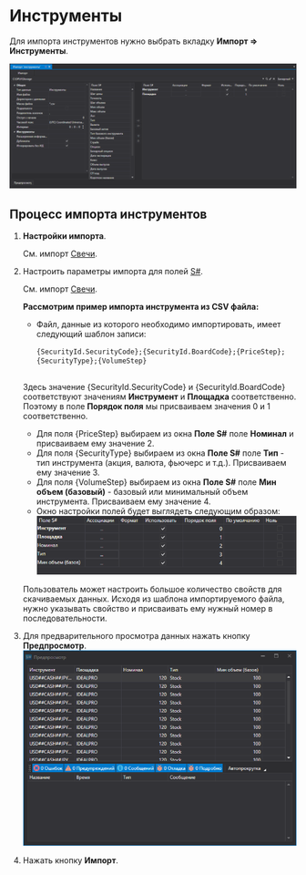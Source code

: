 # Инструменты

Для импорта инструментов нужно выбрать вкладку **Импорт \=\> Инструменты**.

![hydra import securities](../../../images/hydra_import_securities.png)

## Процесс импорта инструментов

1. **Настройки импорта**.

   См. импорт [Свечи](candles.md).
2. Настроить параметры импорта для полей [S\#](../../api.md).

   См. импорт [Свечи](candles.md).

   **Рассмотрим пример импорта инструмента из CSV файла:**
   - Файл, данные из которого необходимо импортировать, имеет следующий шаблон записи:

     ```none
     {SecurityId.SecurityCode};{SecurityId.BoardCode};{PriceStep};{SecurityType};{VolumeStep}
     	  				
     ```

    Здесь значение {SecurityId.SecurityCode} и {SecurityId.BoardCode} соответствуют значениям **Инструмент** и **Площадка** соответственно. Поэтому в поле **Порядок поля** мы присваиваем значения 0 и 1 соответственно.
   - Для поля {PriceStep} выбираем из окна **Поле S\#** поле **Номинал** и присваиваем ему значение 2.
   - Для поля {SecurityType} выбираем из окна **Поле S\#** поле **Тип** \- тип инструмента (акция, валюта, фьючерс и т.д.). Присваиваем ему значение 3.
   - Для поля {VolumeStep} выбираем из окна **Поле S\#** поле **Мин объем (базовый)** \- базовый или минимальный объем инструмента. Присваиваем ему значение 4.
   - Окно настройки полей будет выглядеть следующим образом:![hydra import prop securitiy](../../../images/hydra_import_prop_securitiy.png)

   Пользователь может настроить большое количество свойств для скачиваемых данных. Исходя из шаблона импортируемого файла, нужно указывать свойство и присваивать ему нужный номер в последовательности. 
3. Для предварительного просмотра данных нажать кнопку **Предпросмотр**.![hydra import preview securitiy](../../../images/hydra_import_preview_securitiy.png)
4. Нажать кнопку **Импорт**.
